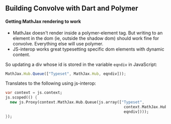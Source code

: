 ## Building Convolve with Dart and Polymer ##

#### Getting MathJax rendering to work   

- MathJax doesn't render inside a polymer-element tag.  But writing to an element in the dom (ie, outside the shadow dom) should work fine for convolve.  Everything else will use polymer.
- JS-interop works great typesetting specific dom elements with dynamic content.  

So updating a div whose id is stored in the variable `eqndiv` in JavaScript:

````javascript
MathJax.Hub.Queue(["Typeset", MathJax.Hub, eqndiv]));
````

Translates to the following using js-interop:

````dart
var context = js.context;
js.scoped(() {
  new js.Proxy(context.MathJax.Hub.Queue(js.array(["Typeset",
                                                    context.MathJax.Hub,
                                                    eqndiv])));
});
````
